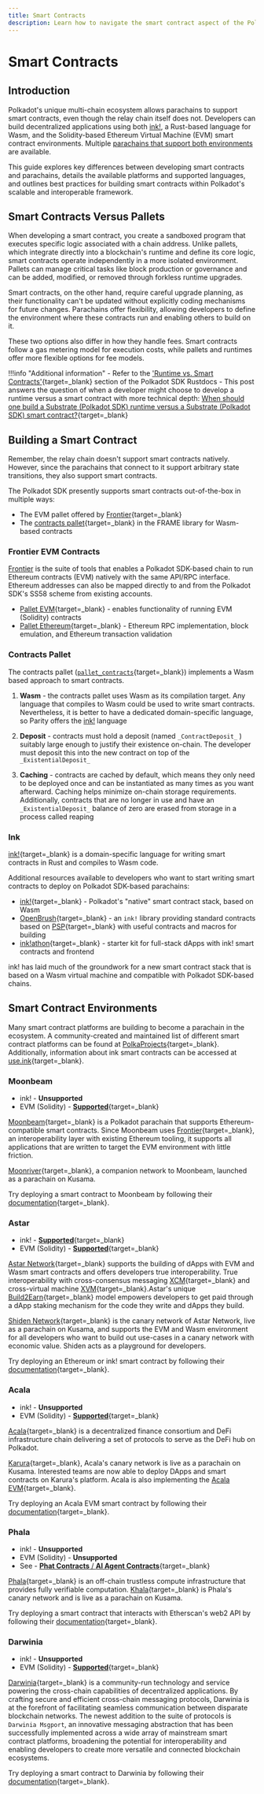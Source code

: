 ```yaml
---
title: Smart Contracts
description: Learn how to navigate the smart contract aspect of the Polkadot ecosystem, including available languages (Solidity, ink), platforms, and compilation targets.
---
```


# Smart Contracts

## Introduction

Polkadot's unique multi-chain ecosystem allows parachains to support smart contracts, even though the relay chain itself does not. Developers can build decentralized applications using both [ink!](#ink), a Rust-based language for Wasm, and the Solidity-based Ethereum Virtual Machine (EVM) smart contract environments. Multiple [parachains that support both environments](#smart-contract-environments) are available.

This guide explores key differences between developing smart contracts and parachains, details the available platforms and supported languages, and outlines best practices for building smart contracts within Polkadot's scalable and interoperable framework. 

## Smart Contracts Versus Pallets

When developing a smart contract, you create a sandboxed program that executes specific logic associated with a chain address. Unlike pallets, which integrate directly into a blockchain's runtime and define its core logic, smart contracts operate independently in a more isolated environment. Pallets can manage critical tasks like block production or governance and can be added, modified, or removed through forkless runtime upgrades.

Smart contracts, on the other hand, require careful upgrade planning, as their functionality can't be updated without explicitly coding mechanisms for future changes. Parachains offer flexibility, allowing developers to define the environment where these contracts run and enabling others to build on it.

These two options also differ in how they handle fees. Smart contracts follow a gas metering model for execution costs, while pallets and runtimes offer more flexible options for fee models.

!!!info "Additional information" 
      - Refer to the ['Runtime vs. Smart Contracts'](https://paritytech.github.io/polkadot-sdk/master/polkadot_sdk_docs/reference_docs/runtime_vs_smart_contract/index.html){target=\_blank} section of the Polkadot SDK Rustdocs
      - This post answers the question of when a developer might choose to develop a runtime versus a smart contract with more technical depth: [When should one build a Substrate (Polkadot SDK) runtime versus a Substrate (Polkadot SDK) smart contract?](https://stackoverflow.com/a/56041305){target=\_blank}

## Building a Smart Contract

Remember, the relay chain doesn't support smart contracts natively. However, since the parachains that connect to it support arbitrary state transitions, they also support smart contracts.

The Polkadot SDK presently supports smart contracts out-of-the-box in multiple ways:

- The EVM pallet offered by [Frontier](https://github.com/paritytech/frontier){target=\_blank}
- The [contracts pallet](https://github.com/paritytech/polkadot-sdk/blob/master/substrate/frame/contracts/){target=\_blank} in the FRAME library for Wasm-based contracts

### Frontier EVM Contracts

[Frontier](https://github.com/paritytech/frontier) is the suite of tools that enables a Polkadot SDK-based chain to run Ethereum contracts (EVM) natively with the same API/RPC interface. Ethereum addresses can also be mapped directly to and from the Polkadot SDK's SS58 scheme from existing accounts.

- [Pallet EVM](https://docs.rs/pallet-evm/latest/pallet_evm/){target=\_blank} - enables functionality of running EVM (Solidity) contracts
- [Pallet Ethereum](https://docs.rs/pallet-ethereum/latest/pallet_ethereum/){target=\_blank} - Ethereum RPC implementation, block emulation, and Ethereum transaction validation

### Contracts Pallet

The contracts pallet ([`pallet_contracts`](https://docs.rs/pallet-contracts/latest/pallet_contracts/index.html#contracts-pallet){target=\_blank}) implements a Wasm based approach to smart contracts.

1. **Wasm** - the contracts pallet uses Wasm as its compilation target. Any language that compiles to Wasm could be used to write smart contracts. Nevertheless, it is better to have a dedicated domain-specific language, so Parity offers the [ink!](#ink) language

2. **Deposit** - contracts must hold a deposit (named `_ContractDeposit_` ) suitably large enough to justify their existence on-chain. The developer must deposit this into the new contract on top of the `_ExistentialDeposit_`

3. **Caching** - contracts are cached by default, which means they only need to be deployed once and can be instantiated as many times as you want afterward. Caching helps minimize on-chain storage requirements. Additionally, contracts that are no longer in use and have an `_ExistentialDeposit_` balance of zero are erased from storage in a process called reaping

### Ink

[ink!](https://github.com/use-ink/ink){target=\_blank} is a domain-specific language for writing smart contracts in Rust and compiles to Wasm code.

Additional resources available to developers who want to start writing smart contracts to deploy on Polkadot SDK-based parachains:

- [ink!](https://use.ink/){target=\_blank} - Polkadot's "native" smart contract stack, based on Wasm
- [OpenBrush](https://docs.openbrush.io/){target=\_blank} - an `ink!` library providing standard contracts based on [PSP](https://github.com/w3f/PSPs){target=\_blank} with useful contracts and macros for building
- [ink!athon](https://inkathon.xyz/){target=\_blank} - starter kit for full-stack dApps with ink! smart contracts and frontend

ink! has laid much of the groundwork for a new smart contract stack that is based on a Wasm virtual machine and compatible with Polkadot SDK-based chains.

## Smart Contract Environments

Many smart contract platforms are building to become a parachain in the ecosystem. A community-created and maintained list of different smart contract platforms can be found at [PolkaProjects](https://www.polkaproject.com/#/projects?cateID=1&tagID=6){target=\_blank}. Additionally, information about ink smart contracts can be accessed at [use.ink](https://use.ink/#where-can-i-deploy-ink-contracts){target=\_blank}.

### Moonbeam

- ink! - **Unsupported**
- EVM (Solidity) - [**Supported**](https://docs.moonbeam.network/builders/get-started/quick-start/){target=\_blank}

[Moonbeam](https://moonbeam.network/){target=\_blank} is a Polkadot parachain that supports Ethereum-compatible smart contracts. Since Moonbeam uses [Frontier](https://github.com/paritytech/frontier){target=\_blank}, an interoperability layer with existing Ethereum tooling, it supports all applications that are written to target the EVM environment with little friction.

[Moonriver](https://docs.moonbeam.network/networks/moonriver/){target=\_blank}, a companion network to Moonbeam,
launched as a parachain on Kusama.

Try deploying a smart contract to Moonbeam by following their [documentation](https://docs.moonbeam.network/){target=\_blank}.

### Astar

- ink! - [**Supported**](https://docs.astar.network/docs/build/#wasm-smart-contracts){target=\_blank}
- EVM (Solidity) - [ **Supported**](https://docs.astar.network/docs/build/#evm-smart-contracts){target=\_blank}

[Astar Network](https://astar.network/){target=\_blank} supports the building of dApps with EVM and Wasm smart contracts and offers developers true interoperability. True interoperability with cross-consensus messaging [XCM](https://wiki.polkadot.network/docs/learn-xcm){target=\_blank} and cross-virtual machine [XVM](https://astar.network/developers){target=\_blank}.Astar's unique [Build2Earn](https://docs.astar.network/docs/build/#build2earn){target=\_blank} model empowers developers to get paid through a dApp staking mechanism for the code they write and dApps they build.

[Shiden Network](https://shiden.astar.network/){target=\_blank} is the canary network of Astar Network, live as a parachain on Kusama, and supports the EVM and Wasm environment for all developers who want to build out use-cases in a canary network with economic value. Shiden acts as a playground for developers.

Try deploying an Ethereum or ink! smart contract by following their
[documentation](https://docs.astar.network/){target=\_blank}.

### Acala

- ink! - **Unsupported**
- EVM (Solidity) - [**Supported**](https://wiki.acala.network/build/development-guide){target=\_blank}

[Acala](https://acala.network/){target=\_blank} is a decentralized finance consortium and DeFi infrastructure chain
delivering a set of protocols to serve as the DeFi hub on Polkadot.

[Karura](https://acala.network/karura){target=\_blank}, Acala's canary network is live as a parachain on Kusama. Interested teams are now able to deploy DApps and smart contracts on Karura's platform. Acala is also implementing the [Acala EVM](https://wiki.acala.network/learn/acala-evm/why-acala-evm){target=\_blank}.

Try deploying an Acala EVM smart contract by following their [documentation](https://wiki.acala.network/build/development-guide/smart-contracts){target=\_blank}.

### Phala

- ink! - **Unsupported**
- EVM (Solidity) - **Unsupported**
- See - [**Phat Contracts** / **AI Agent Contracts**](https://phala.network/phat-contract){target=\_blank}

[Phala](https://phala.network){target=\_blank} is an off-chain trustless compute infrastructure that provides fully verifiable computation. [Khala](https://phala.network/en/khala){target=\_blank} is Phala's canary network and is live as a parachain on Kusama.

Try deploying a smart contract that interacts with Etherscan's web2 API by following their
[documentation](https://docs.phala.network/ai-agent-contract/build){target=\_blank}.

### Darwinia

- ink! - **Unsupported**
- EVM (Solidity) - [**Supported**](https://docs.darwinia.network/build/getting-started/networks/overview/){target=\_blank}

[Darwinia](https://darwinia.network/){target=\_blank} is a community-run technology and service powering the
cross-chain capabilities of decentralized applications. By crafting secure and efficient cross-chain
messaging protocols, Darwinia is at the forefront of facilitating seamless communication between
disparate blockchain networks. The newest addition to the suite of protocols is `Darwinia Msgport`,
an innovative messaging abstraction that has been successfully implemented across a wide array of
mainstream smart contract platforms, broadening the potential for interoperability and enabling
developers to create more versatile and connected blockchain ecosystems.

Try deploying a smart contract to Darwinia by following their [documentation](https://docs.darwinia.network/build/ethereum-tools/interact-with-web3js/){target=\_blank}.